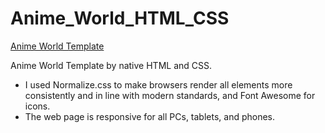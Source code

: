 # Anime_World_HTML_CSS

[Anime World Template](https://sami-m99.github.io/Anime_World_Template_HTML_CSS/)

Anime World Template by native HTML and CSS.

- I used Normalize.css to make browsers render all elements more consistently and in line with modern standards, and Font Awesome for icons.
- The web page is responsive for all PCs, tablets, and phones.
